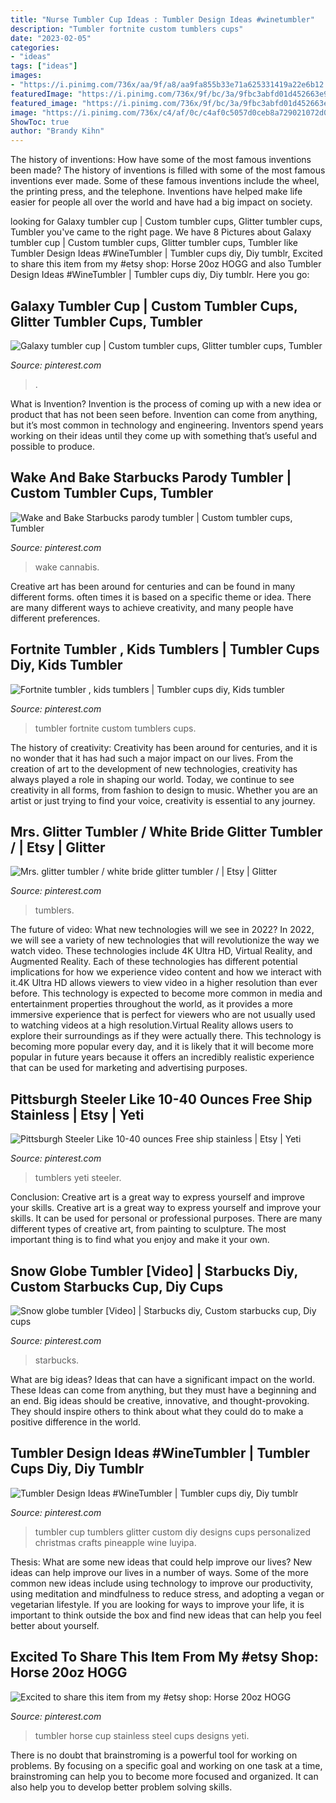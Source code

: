 ```yaml
---
title: "Nurse Tumbler Cup Ideas : Tumbler Design Ideas #winetumbler"
description: "Tumbler fortnite custom tumblers cups"
date: "2023-02-05"
categories:
- "ideas"
tags: ["ideas"]
images:
- "https://i.pinimg.com/736x/aa/9f/a8/aa9fa855b33e71a625331419a22e6b12.jpg"
featuredImage: "https://i.pinimg.com/736x/9f/bc/3a/9fbc3abfd01d452663e9cbeae2b20a18.jpg"
featured_image: "https://i.pinimg.com/736x/9f/bc/3a/9fbc3abfd01d452663e9cbeae2b20a18.jpg"
image: "https://i.pinimg.com/736x/c4/af/0c/c4af0c5057d0ceb8a729021072d03aad.jpg"
ShowToc: true
author: "Brandy Kihn"
---
```



The history of inventions: How have some of the most famous inventions been made?
The history of inventions is filled with some of the most famous inventions ever made. Some of these famous inventions include the wheel, the printing press, and the telephone. Inventions have helped make life easier for people all over the world and have had a big impact on society.

	

		
looking for Galaxy tumbler cup | Custom tumbler cups, Glitter tumbler cups, Tumbler you've came to the right page. We have 8 Pictures about Galaxy tumbler cup | Custom tumbler cups, Glitter tumbler cups, Tumbler like Tumbler Design Ideas #WineTumbler | Tumbler cups diy, Diy tumblr, Excited to share this item from my #etsy shop: Horse 20oz HOGG and also Tumbler Design Ideas #WineTumbler | Tumbler cups diy, Diy tumblr. Here you go:
		
    
## Galaxy Tumbler Cup | Custom Tumbler Cups, Glitter Tumbler Cups, Tumbler

<img loading=lazy src="https://i.pinimg.com/736x/c4/af/0c/c4af0c5057d0ceb8a729021072d03aad.jpg" onerror="this.onerror=null;this.src='https://tse2.mm.bing.net/th?id=OIP.nE1MrNuEUi4p2ySyqWqmlwHaJ3&amp;pid=15.1';" alt="Galaxy tumbler cup | Custom tumbler cups, Glitter tumbler cups, Tumbler">

_Source: pinterest.com_

>. 

	

What is Invention?
Invention is the process of coming up with a new idea or product that has not been seen before. Invention can come from anything, but it’s most common in technology and engineering. Inventors spend years working on their ideas until they come up with something that’s useful and possible to produce.

    
## Wake And Bake Starbucks Parody Tumbler | Custom Tumbler Cups, Tumbler

<img loading=lazy src="https://i.pinimg.com/736x/f3/f8/d1/f3f8d1a2f0b837296c684c2f99cf4295.jpg" onerror="this.onerror=null;this.src='https://tse3.mm.bing.net/th?id=OIP.ZdY_seW0kusQa351rIoPrAHaJ4&amp;pid=15.1';" alt="Wake and Bake Starbucks parody tumbler | Custom tumbler cups, Tumbler">

_Source: pinterest.com_

>wake cannabis. 

	

Creative art has been around for centuries and can be found in many different forms. often times it is based on a specific theme or idea. There are many different ways to achieve creativity, and many people have different preferences.

    
## Fortnite Tumbler , Kids Tumblers | Tumbler Cups Diy, Kids Tumbler

<img loading=lazy src="https://i.pinimg.com/736x/e2/9e/9a/e29e9a19a9e2471dc2392877521e31d5.jpg" onerror="this.onerror=null;this.src='https://tse3.mm.bing.net/th?id=OIP.oSB1IAblPK93wRBfrbNKswHaJ3&amp;pid=15.1';" alt="Fortnite tumbler , kids tumblers | Tumbler cups diy, Kids tumbler">

_Source: pinterest.com_

>tumbler fortnite custom tumblers cups. 

	

The history of creativity:
Creativity has been around for centuries, and it is no wonder that it has had such a major impact on our lives. From the creation of art to the development of new technologies, creativity has always played a role in shaping our world. Today, we continue to see creativity in all forms, from fashion to design to music. Whether you are an artist or just trying to find your voice, creativity is essential to any journey.

    
## Mrs. Glitter Tumbler / White Bride Glitter Tumbler / | Etsy | Glitter

<img loading=lazy src="https://i.pinimg.com/736x/9f/bc/3a/9fbc3abfd01d452663e9cbeae2b20a18.jpg" onerror="this.onerror=null;this.src='https://tse2.mm.bing.net/th?id=OIP.UjTmLmDsDglp0D7jr3-I-AHaHa&amp;pid=15.1';" alt="Mrs. glitter tumbler / white bride glitter tumbler / | Etsy | Glitter">

_Source: pinterest.com_

>tumblers. 

	

The future of video: What new technologies will we see in 2022?
In 2022, we will see a variety of new technologies that will revolutionize the way we watch video. These technologies include 4K Ultra HD, Virtual Reality, and Augmented Reality. Each of these technologies has different potential implications for how we experience video content and how we interact with it.4K Ultra HD allows viewers to view video in a higher resolution than ever before. This technology is expected to become more common in media and entertainment properties throughout the world, as it provides a more immersive experience that is perfect for viewers who are not usually used to watching videos at a high resolution.Virtual Reality allows users to explore their surroundings as if they were actually there. This technology is becoming more popular every day, and it is likely that it will become more popular in future years because it offers an incredibly realistic experience that can be used for marketing and advertising purposes.

    
## Pittsburgh Steeler Like 10-40 Ounces Free Ship Stainless | Etsy | Yeti

<img loading=lazy src="https://i.pinimg.com/736x/c3/f5/7f/c3f57f43e8e5521c1a57308bd41f5664.jpg" onerror="this.onerror=null;this.src='https://tse4.mm.bing.net/th?id=OIP.Fjq1PSAHckefRRcEmnKrbgHaJ4&amp;pid=15.1';" alt="Pittsburgh Steeler Like 10-40 ounces Free ship stainless | Etsy | Yeti">

_Source: pinterest.com_

>tumblers yeti steeler. 

	

Conclusion: Creative art is a great way to express yourself and improve your skills.
Creative art is a great way to express yourself and improve your skills. It can be used for personal or professional purposes. There are many different types of creative art, from painting to sculpture. The most important thing is to find what you enjoy and make it your own.

    
## Snow Globe Tumbler [Video] | Starbucks Diy, Custom Starbucks Cup, Diy Cups

<img loading=lazy src="https://i.pinimg.com/736x/bb/0d/e5/bb0de51dd38e202423e1dc45d2ba0236.jpg" onerror="this.onerror=null;this.src='https://tse1.mm.bing.net/th?id=OIP.rAT6YEI4_O4NqVPgaURzqAHaN6&amp;pid=15.1';" alt="Snow globe tumbler [Video] | Starbucks diy, Custom starbucks cup, Diy cups">

_Source: pinterest.com_

>starbucks. 

	

What are big ideas? Ideas that can have a significant impact on the world. These Ideas can come from anything, but they must have a beginning and an end. Big ideas should be creative, innovative, and thought-provoking. They should inspire others to think about what they could do to make a positive difference in the world.

    
## Tumbler Design Ideas #WineTumbler | Tumbler Cups Diy, Diy Tumblr

<img loading=lazy src="https://i.pinimg.com/736x/48/20/71/482071ffc6ad9d4ff9038bcfcbf83c36.jpg" onerror="this.onerror=null;this.src='https://tse3.mm.bing.net/th?id=OIP.xS9RrCJ86lQZUpayuPU35AHaJ3&amp;pid=15.1';" alt="Tumbler Design Ideas #WineTumbler | Tumbler cups diy, Diy tumblr">

_Source: pinterest.com_

>tumbler cup tumblers glitter custom diy designs cups personalized christmas crafts pineapple wine luyipa. 

	

Thesis: What are some new ideas that could help improve our lives?
New ideas can help improve our lives in a number of ways. Some of the more common new ideas include using technology to improve our productivity, using meditation and mindfulness to reduce stress, and adopting a vegan or vegetarian lifestyle. If you are looking for ways to improve your life, it is important to think outside the box and find new ideas that can help you feel better about yourself.

    
## Excited To Share This Item From My #etsy Shop: Horse 20oz HOGG

<img loading=lazy src="https://i.pinimg.com/736x/aa/9f/a8/aa9fa855b33e71a625331419a22e6b12.jpg" onerror="this.onerror=null;this.src='https://tse1.mm.bing.net/th?id=OIP.xUdAWghWCyTMaRfg6_wEmQHaJ3&amp;pid=15.1';" alt="Excited to share this item from my #etsy shop: Horse 20oz HOGG">

_Source: pinterest.com_

>tumbler horse cup stainless steel cups designs yeti. 

	

There is no doubt that brainstroming is a powerful tool for working on problems. By focusing on a specific goal and working on one task at a time, brainstroming can help you to become more focused and organized. It can also help you to develop better problem solving skills.

